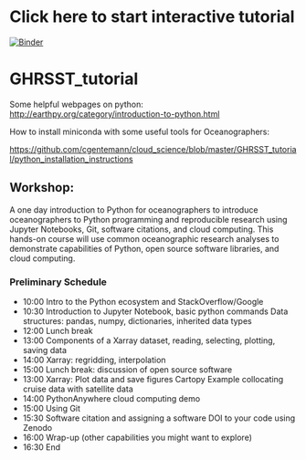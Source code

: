 
# Click here to start interactive tutorial

[![Binder](https://mybinder.org/badge_logo.svg)](https://mybinder.org/v2/gh/cgentemann/cloud_science/tree/master/GHRSST_tutorial/master)

# GHRSST_tutorial

Some helpful webpages on python:
http://earthpy.org/category/introduction-to-python.html

How to install miniconda with some useful tools for Oceanographers:

https://github.com/cgentemann/cloud_science/blob/master/GHRSST_tutorial/python_installation_instructions

## Workshop:
A one day introduction to Python for oceanographers to introduce oceanographers to Python programming and reproducible research using Jupyter Notebooks, Git, software citations, and cloud computing.  This hands-on course will use common oceanographic research analyses to demonstrate capabilities of Python, open source software libraries, and cloud computing.
 
### Preliminary Schedule
- 10:00    Intro to the Python ecosystem and StackOverflow/Google 
- 10:30    Introduction to Jupyter Notebook, basic python commands
	 Data structures: pandas, numpy, dictionaries, inherited data types
- 12:00  Lunch break
- 13:00  Components of a Xarray dataset, reading, selecting, plotting, saving data 
- 14:00    Xarray:  regridding, interpolation 
- 15:00    Lunch break: discussion of open source software
- 13:00   Xarray: Plot data and save figures
	Cartopy
	Example collocating cruise data with satellite data
- 14:00   PythonAnywhere cloud computing demo
- 15:00    Using Git
- 15:30   Software citation and assigning a software DOI to your code using Zenodo
- 16:00    Wrap-up (other capabilities you might want to explore)
- 16:30    End
